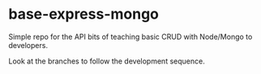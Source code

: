 # base-express-mongo

Simple repo for the API bits of teaching basic CRUD with Node/Mongo to developers.

Look at the branches to follow the development sequence.
